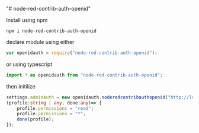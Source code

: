 "# node-red-contrib-auth-openid" 

Install using npm
```
npm i node-red-contrib-auth-openid
```

declare module using either
```javascript
var openidauth = require("node-red-contrib-auth-openid");
```
or using typescript
```typescript
import * as openidauth from "node-red-contrib-auth-openid";
```
then initilize 
```typescript
settings.adminAuth = new openidauth.noderedcontribauthopenid("http://localhost:1880/", "blahblah.apps.googleusercontent.com", "secret", 
(profile:string | any, done:any)=> {
    profile.permissions = "read";
    profile.permissions = "*";
    done(profile);
});
```